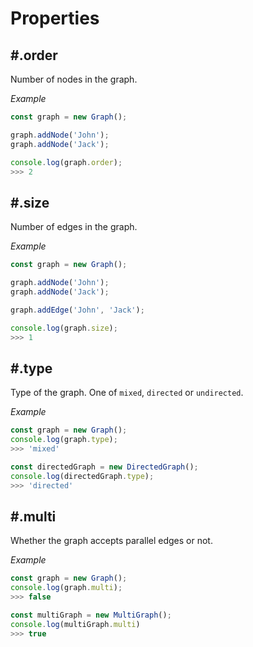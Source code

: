 # Properties

## #.order

Number of nodes in the graph.

*Example*

```js
const graph = new Graph();

graph.addNode('John');
graph.addNode('Jack');

console.log(graph.order);
>>> 2
```

## #.size

Number of edges in the graph.

*Example*

```js
const graph = new Graph();

graph.addNode('John');
graph.addNode('Jack');

graph.addEdge('John', 'Jack');

console.log(graph.size);
>>> 1
```

## #.type

Type of the graph. One of `mixed`, `directed` or `undirected`.

*Example*

```js
const graph = new Graph();
console.log(graph.type);
>>> 'mixed'

const directedGraph = new DirectedGraph();
console.log(directedGraph.type);
>>> 'directed'
```

## #.multi

Whether the graph accepts parallel edges or not.

*Example*

```js
const graph = new Graph();
console.log(graph.multi);
>>> false

const multiGraph = new MultiGraph();
console.log(multiGraph.multi)
>>> true
```

